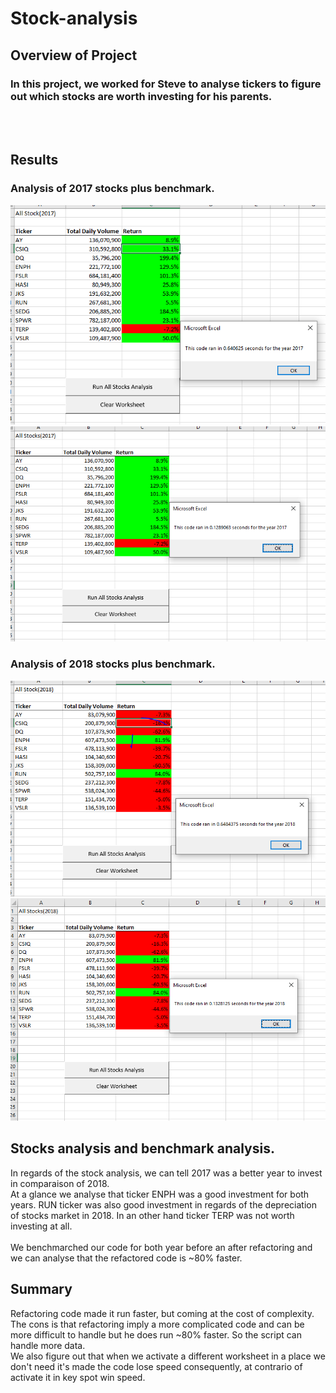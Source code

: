 # Stock-analysis

## Overview of Project


### In this project, we worked for Steve to analyse tickers to figure out which stocks are worth investing for his parents.
<br>



<br>

## Results
###  Analysis of 2017 stocks plus benchmark.<br>

 

![](Ressources/VBA_Challenge_2017_old.PNG)
![](Ressources/VBA_Challenge_2017.PNG)


### Analysis of 2018 stocks plus benchmark.<br>
![](Ressources/VBA_Challenge_2018_old.png)
![](Ressources/VBA_Challenge_2018.png)<br>

## Stocks analysis and benchmark analysis.<br>

In regards of the stock analysis, we can tell 2017 was a better year to invest in comparaison of 2018.<br>
At a glance we analyse that ticker ENPH was a good investment for both years. RUN ticker was also good investment in regards of the depreciation of stocks market in 2018. In an other hand ticker TERP was not worth investing at all.<br>
<br>
We benchmarched our code for both year before an after refactoring and we can analyse that the refactored code is ~80% faster.

## Summary

Refactoring code made it run faster, but coming at the cost of complexity.<br>
The cons is that refactoring imply a more complicated code and can be more difficult to handle but he does run ~80% faster. So the script can handle more data.<br>
We also figure out that when we activate a different worksheet in a place we don't need it's made the code lose speed consequently, at contrario of activate it in key spot win speed.

